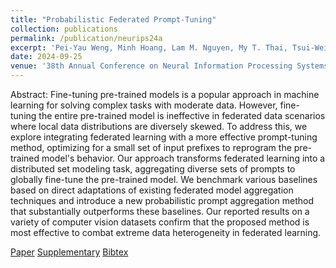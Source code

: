 ```yaml
---
title: "Probabilistic Federated Prompt-Tuning"
collection: publications
permalink: /publication/neurips24a
excerpt: 'Pei-Yau Weng, Minh Hoang, Lam M. Nguyen, My T. Thai, Tsui-Wei Weng, and Trong Nghia Hoang'
date: 2024-09-25
venue: '38th Annual Conference on Neural Information Processing Systems'
---
```

Abstract: Fine-tuning pre-trained models is a popular approach in machine learning for solving complex tasks with moderate data. However, fine-tuning the entire pre-trained model is ineffective in federated data scenarios where local data distributions are diversely skewed. To address this, we explore integrating federated learning with a more effective prompt-tuning method, optimizing for a small set of input prefixes to reprogram the pre-trained model's behavior. Our approach transforms federated learning into a distributed set modeling task, aggregating diverse sets of prompts to globally fine-tune the pre-trained model. We benchmark various baselines based on direct adaptations of existing federated model aggregation techniques and introduce a new probabilistic prompt aggregation method that substantially outperforms these baselines. Our reported results on a variety of computer vision datasets confirm that the proposed method is most effective to combat extreme data heterogeneity in federated learning.

[Paper](http://htnghia87.github.io/files/neurips24a.pdf)
[Supplementary](http://htnghia87.github.io/files/neurips24a-supp.pdf)
[Bibtex](http://htnghia87.github.io/files/neurips24a.bib)